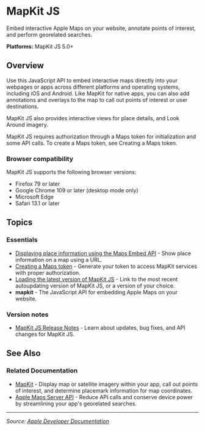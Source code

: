 # MapKit JS

Embed interactive Apple Maps on your website, annotate points of interest, and perform georelated searches.

**Platforms:** MapKit JS 5.0+

## Overview

Use this JavaScript API to embed interactive maps directly into your webpages or apps across different platforms and operating systems, including iOS and Android. Like MapKit for native apps, you can also add annotations and overlays to the map to call out points of interest or user destinations.

MapKit JS also provides interactive views for place details, and Look Around imagery.

MapKit JS requires authorization through a Maps token for initialization and some API calls. To create a Maps token, see Creating a Maps token.

### Browser compatibility

MapKit JS supports the following browser versions:

- Firefox 79 or later
- Google Chrome 109 or later (desktop mode only)
- Microsoft Edge
- Safari 13.1 or later

## Topics

### Essentials
- [Displaying place information using the Maps Embed API](https://developer.apple.com/documentation/mapkitjs/displaying_place_information_using_the_maps_embed_api) - Show place information on a map using a URL.
- [Creating a Maps token](https://developer.apple.com/documentation/mapkitjs/creating_a_maps_token) - Generate your token to access MapKit services with proper authorization.
- [Loading the latest version of MapKit JS](https://developer.apple.com/documentation/mapkitjs/loading_the_latest_version_of_mapkit_js) - Link to the most recent autoupdating version of MapKit JS, or a version of your choice.
- **mapkit** - The JavaScript API for embedding Apple Maps on your website.

### Version notes
- [MapKit JS Release Notes](https://developer.apple.com/documentation/mapkitjs/mapkit_js_release_notes) - Learn about updates, bug fixes, and API changes for MapKit JS.

## See Also

### Related Documentation
- [MapKit](https://developer.apple.com/documentation/mapkit) - Display map or satellite imagery within your app, call out points of interest, and determine placemark information for map coordinates.
- [Apple Maps Server API](https://developer.apple.com/documentation/applemapsserverapi) - Reduce API calls and conserve device power by streamlining your app's georelated searches.

---

*Source: [Apple Developer Documentation](https://developer.apple.com/documentation/MapKitJS)*